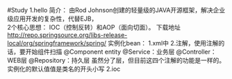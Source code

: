 #Study
    1.hello
        简介：
            由Rod Johnson创建的轻量级的JAVA开源框架，解决企业级应用开发的复杂性，代替EJB，	     
        2个核心思想：
            IOC（控制反转）和AOP（面向切面）。
        下载地址
            http://repo.springsource.org/libs-release-local/org/springframework/spring/
        实例化bean：
            1.xml中
            2.注解，使用注解的话，要开始组件扫描
                @Component  entity
                @Service：业务层
                @Controller：WEB层
                @Repository：持久层
              虽然分了层，但目前这四个注解的功能是一样的。实例化的默认值值是类名的开头小写
    2.ioc
        